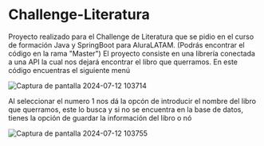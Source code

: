 # Challenge-Literatura
Proyecto realizado para el Challenge de Literatura que se pidio en el curso de formación Java y SpringBoot para AluraLATAM.
(Podrás encontrar el código en la rama "Master")
El proyecto consiste en una librería conectada a una API la cual nos dejará encontrar el libro que querramos. En este código encuentras el siguiente menú


![Captura de pantalla 2024-07-12 103714](https://github.com/user-attachments/assets/f33f98cb-006c-41bb-a5a9-42677f299c63)


Al seleccionar el numero 1 nos dá la opcón de introducir el nombre del libro que querramos, este lo busca y si no se encuentra en la base de datos, tienes la opción de guardar la información del libro o nó


![Captura de pantalla 2024-07-12 103755](https://github.com/user-attachments/assets/a788d94f-4c1d-43a4-aee0-b709a31d641f)

